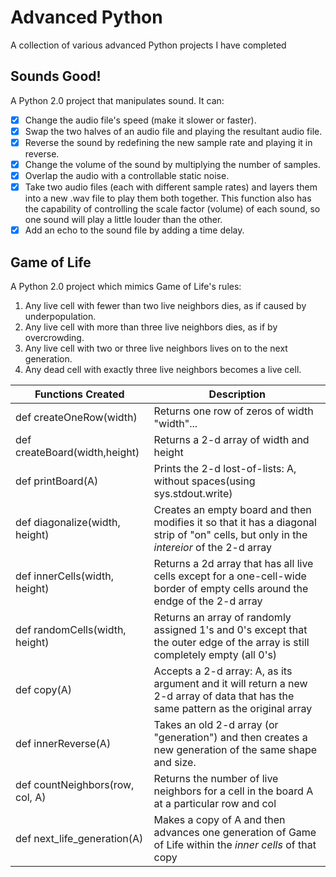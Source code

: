 # Advanced Python
A collection of various advanced Python projects I have completed

## Sounds Good!
A Python 2.0 project that manipulates sound. It can:

- [x] Change the audio file's speed (make it slower or faster).
- [x] Swap the two halves of an audio file and playing the resultant audio file.
- [x] Reverse the sound by redefining the new sample rate and playing it in reverse.
- [x] Change the volume of the sound by multiplying the number of samples.
- [x] Overlap the audio with a controllable static noise.
- [x] Take two audio files (each with different sample rates) and layers them into a new .wav file to play them both together. This function also has the capability of controlling the scale factor (volume) of each sound, so one sound will play a little louder than the other.
- [x] Add an echo to the sound file by adding a time delay.

## Game of Life
A Python 2.0 project which mimics Game of Life's rules:

1) Any live cell with fewer than two live neighbors dies, as if caused by underpopulation.
2) Any live cell with more than three live neighbors dies, as if by overcrowding.
3) Any live cell with two or three live neighbors lives on to the next generation.
4) Any dead cell with exactly three live neighbors becomes a live cell.

| Functions Created  | Description |
| -------------------------------- | ------------- |
| def createOneRow(width)  | Returns one row of zeros of width "width"...   |
| def createBoard(width,height)  | Returns a 2-d array of width and height  |
| def printBoard(A)  | Prints the 2-d lost-of-lists: A, without spaces(using sys.stdout.write)  |
| def diagonalize(width, height)  | Creates an empty board and then modifies it so that it has a diagonal strip of "on" cells, but only in the *intereior* of the 2-d array  |
| def innerCells(width, height)  | Returns a 2d array that has all live cells except for a one-cell-wide border of empty cells around the endge of the 2-d array  |
| def randomCells(width, height)  | Returns an array of randomly assigned 1's and 0's except that the outer edge of the array is still completely empty (all 0's)  |
| def copy(A)  | Accepts a 2-d array: A, as its argument and it will return a new 2-d array of data that has the same pattern as the original array  |
| def innerReverse(A)  | Takes an old 2-d array (or "generation") and then creates a new generation of the same shape and size. |
| def countNeighbors(row, col, A)  | Returns the number of live neighbors for a cell in the board A at a particular row and col  |
| def next_life_generation(A)  | Makes a copy of A and then advances one generation of Game of Life within the *inner cells* of that copy   |











